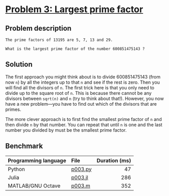 # [Problem 3: Largest prime factor](https://projecteuler.net/problem=3)

## Problem description

```
The prime factors of 13195 are 5, 7, 13 and 29.

What is the largest prime factor of the number 600851475143 ?
```

## Solution

The first approach you might think about is to divide 600851475143 (from now `n`) by all the integers up to that `n` and see if the rest is zero. Then you will find all the divisors of `n`. The first trick here is that you only need to divide up to the square root of `n`. This is because there cannot be any divisors between `sqrt(n)` and `n` (try to think about that!). However, you now have a new problem—you have to find out which of the divisors that are primes.

The more clever approach is to first find the smallest prime factor of `n` and then divide `n` by that number. You can repeat that until `n` is one and the last number you divided by must be the smallest prime factor.

## Benchmark

| Programming language | File                 | Duration (ms) |
| :------------------- | :------------------- | ------------: |
| Python               | [p003.py](./p003.py) |            47 |
| Julia                | [p003.jl](./p003.jl) |           286 |
| MATLAB/GNU Octave    | [p003.m](./p003.m)   |           352 |
